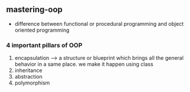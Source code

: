 ## mastering-oop

- difference between functional or procedural programming and object oriented programming

### 4 important pillars of OOP

1. encapsulation --> a structure or blueprint which brings all the general behavior in a same place. we make it happen using class
2. inheritance
3. abstraction
4. polymorphism
